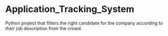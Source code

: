 # Application_Tracking_System
Python project that filters the right candidate for the company according to their job description from the crowd.
